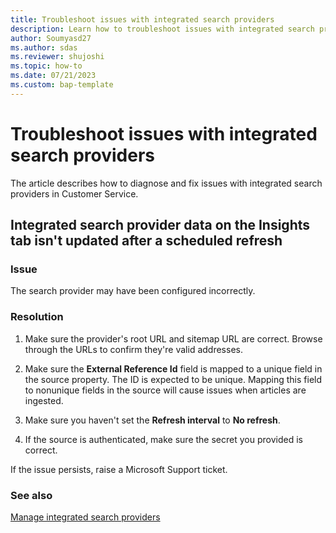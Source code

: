 ```yaml
---
title: Troubleshoot issues with integrated search providers
description: Learn how to troubleshoot issues with integrated search providers in Dynamics 365 Customer Service.
author: Soumyasd27
ms.author: sdas
ms.reviewer: shujoshi
ms.topic: how-to
ms.date: 07/21/2023
ms.custom: bap-template
---
```


# Troubleshoot issues with integrated search providers

The article describes how to diagnose and fix issues with integrated search providers in Customer Service.

## Integrated search provider data on the Insights tab isn't updated after a scheduled refresh

### Issue

The search provider may have been configured incorrectly.

### Resolution

1. Make sure the provider's root URL and sitemap URL are correct. Browse through the URLs to confirm they're valid addresses.

1. Make sure the **External Reference Id** field is mapped to a unique field in the source property. The ID is expected to be unique. Mapping this field to nonunique fields in the source will cause issues when articles are ingested.

1. Make sure you haven't set the **Refresh interval** to **No refresh**.

1. If the source is authenticated, make sure the secret you provided is correct.

If the issue persists, raise a Microsoft Support ticket.

### See also

[Manage integrated search providers](add-search-provider.md#manage-integrated-search-providers)
